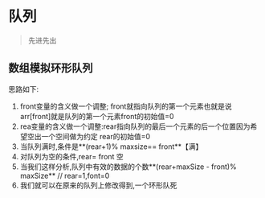 # 队列

> 先进先出 

## 数组模拟环形队列

思路如下:
1. front变量的含义做一个调整; front就指向队列的第一个元素也就是说 arr[front]就是队列的第一个元素front的初始值=0
2. rea变量的含义做一个调整:rear指向队列的最后一个元素的后一个位置因为希望空出一个空间做为约定
   rear的初始值=0
3. 当队列满时,条件是**(rear+1)% maxsize==  front**【满】
4. 对队列为空的条件,rear= front 空
5. 当我们这样分析,队列中有效的数据的个数**(rear+maxSize  - front)% maxSize**  // rear=1,font=0
6. 我们就可以在原来的队列上修改得到,一个环形队死

